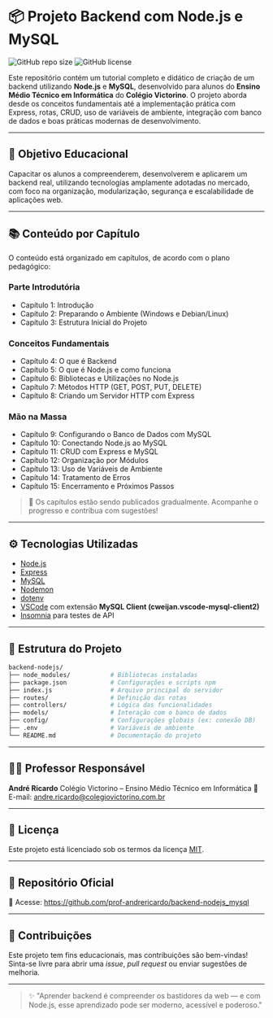 # 📦 Projeto Backend com Node.js e MySQL

![GitHub repo size](https://img.shields.io/github/repo-size/prof-andrericardo/backend-nodejs_mysql?style=for-the-badge) ![GitHub license](https://img.shields.io/github/license/prof-andrericardo/backend-nodejs_mysql?style=for-the-badge)

Este repositório contém um tutorial completo e didático de criação de um backend utilizando **Node.js** e **MySQL**, desenvolvido para alunos do **Ensino Médio Técnico em Informática** do **Colégio Victorino**. O projeto aborda desde os conceitos fundamentais até a implementação prática com Express, rotas, CRUD, uso de variáveis de ambiente, integração com banco de dados e boas práticas modernas de desenvolvimento.

------

## 🧠 Objetivo Educacional

Capacitar os alunos a compreenderem, desenvolverem e aplicarem um backend real, utilizando tecnologias amplamente adotadas no mercado, com foco na organização, modularização, segurança e escalabilidade de aplicações web.

------

## 📚 Conteúdo por Capítulo

O conteúdo está organizado em capítulos, de acordo com o plano pedagógico:

### Parte Introdutória

- Capítulo 1: Introdução
- Capítulo 2: Preparando o Ambiente (Windows e Debian/Linux)
- Capítulo 3: Estrutura Inicial do Projeto

### Conceitos Fundamentais

- Capítulo 4: O que é Backend
- Capítulo 5: O que é Node.js e como funciona
- Capítulo 6: Bibliotecas e Utilizações no Node.js
- Capítulo 7: Métodos HTTP (GET, POST, PUT, DELETE)
- Capítulo 8: Criando um Servidor HTTP com Express

### Mão na Massa

- Capítulo 9: Configurando o Banco de Dados com MySQL
- Capítulo 10: Conectando Node.js ao MySQL
- Capítulo 11: CRUD com Express e MySQL
- Capítulo 12: Organização por Módulos
- Capítulo 13: Uso de Variáveis de Ambiente
- Capítulo 14: Tratamento de Erros
- Capítulo 15: Encerramento e Próximos Passos

> 🚧 Os capítulos estão sendo publicados gradualmente. Acompanhe o progresso e contribua com sugestões!

------

## ⚙️ Tecnologias Utilizadas

- [Node.js](https://nodejs.org/)
- [Express](https://expressjs.com/)
- [MySQL](https://www.mysql.com/)
- [Nodemon](https://nodemon.io/)
- [dotenv](https://www.npmjs.com/package/dotenv)
- [VSCode](https://code.visualstudio.com/) com extensão **MySQL Client (cweijan.vscode-mysql-client2)**
- [Insomnia](https://insomnia.rest/) para testes de API

------

## 🧰 Estrutura do Projeto

```bash
backend-nodejs/
├── node_modules/           # Bibliotecas instaladas
├── package.json            # Configurações e scripts npm
├── index.js                # Arquivo principal do servidor
├── routes/                 # Definição das rotas
├── controllers/            # Lógica das funcionalidades
├── models/                 # Interação com o banco de dados
├── config/                 # Configurações globais (ex: conexão DB)
├── .env                    # Variáveis de ambiente
└── README.md               # Documentação do projeto
```

------

## 🧑‍🏫 Professor Responsável

**André Ricardo**
 Colégio Victorino – Ensino Médio Técnico em Informática
 📧 E-mail: [andre.ricardo@colegiovictorino.com.br](mailto:andre.ricardo@colegiovictorino.com.br)

------

## 📄 Licença

Este projeto está licenciado sob os termos da licença [MIT](https://opensource.org/licenses/MIT).

------

## 📎 Repositório Oficial

🔗 Acesse: https://github.com/prof-andrericardo/backend-nodejs_mysql

------

## 🙌 Contribuições

Este projeto tem fins educacionais, mas contribuições são bem-vindas! Sinta-se livre para abrir uma *issue*, *pull request* ou enviar sugestões de melhoria.

------

> ✨ "Aprender backend é compreender os bastidores da web — e com Node.js, esse aprendizado pode ser moderno, acessível e poderoso."
